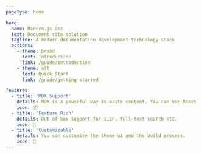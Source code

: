 ```yaml
---
pageType: home

hero:
  name: Modern.js Doc
  text: Document site solution
  tagline: A modern documentation development technology stack
  actions:
    - theme: brand
      text: Introduction
      link: /guide/introduction
    - theme: alt
      text: Quick Start
      link: /guide/getting-started

features:
  - title: 'MDX Support'
    details: MDX is a powerful way to write content. You can use React components in Markdown.
    icon: 📦
  - title: 'Feature Rich'
    details: Out of box support for i18n, full-text search etc.
    icon: 🎨
  - title: 'Customizable'
    details: You can customize the theme ui and the build process.
    icon: 🚀
---
```

